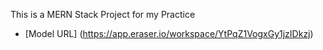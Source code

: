 This is a MERN Stack Project for my Practice

- [Model URL] (https://app.eraser.io/workspace/YtPqZ1VogxGy1jzIDkzj)
